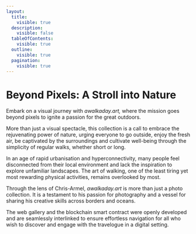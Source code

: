 ```yaml
---
layout:
  title:
    visible: true
  description:
    visible: false
  tableOfContents:
    visible: true
  outline:
    visible: true
  pagination:
    visible: true
---
```


# Beyond Pixels: A Stroll into Nature

Embark on a visual journey with _awalkaday.art,_ where the mission goes beyond pixels to ignite a passion for the great outdoors.&#x20;

More than just a visual spectacle, this collection is a call to embrace the rejuvenating power of nature, urging everyone to go outside, enjoy the fresh air, be captivated by the surroundings and cultivate well-being through the simplicity of regular walks, whether short or long.



In an age of rapid urbanisation and hyperconnectivity, many people feel disconnected from their local environment and lack the inspiration to explore unfamiliar landscapes. The art of walking, one of the least tiring yet most rewarding physical activities, remains overlooked by most.



Through the lens of Chris-Armel, _awalkaday.art_ is more than just a photo collection. It is a testament to his passion for photography and a vessel for sharing his creative skills across borders and oceans.&#x20;

The web gallery and the blockchain smart contract were openly developed and are seamlessly interlinked to ensure effortless navigation for all who wish to discover and engage with the travelogue in a digital setting.

